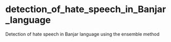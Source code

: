 # detection_of_hate_speech_in_Banjar_language
Detection of hate speech in Banjar language using the ensemble method
